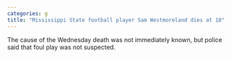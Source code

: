```yaml
---
categories: g
title: "Mississippi State football player Sam Westmoreland dies at 18"
---
```

The cause of the Wednesday death was not immediately known, but police said that foul play was not suspected.